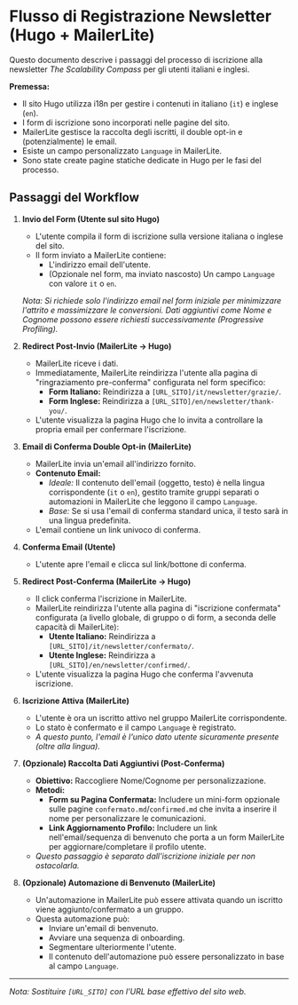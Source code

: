 # Flusso di Registrazione Newsletter (Hugo + MailerLite)

Questo documento descrive i passaggi del processo di iscrizione alla newsletter *The Scalability Compass* per gli utenti italiani e inglesi.

**Premessa:**

- Il sito Hugo utilizza i18n per gestire i contenuti in italiano (`it`) e inglese (`en`).
- I form di iscrizione sono incorporati nelle pagine del sito.
- MailerLite gestisce la raccolta degli iscritti, il double opt-in e (potenzialmente) le email.
- Esiste un campo personalizzato `Language` in MailerLite.
- Sono state create pagine statiche dedicate in Hugo per le fasi del processo.

## Passaggi del Workflow

1. **Invio del Form (Utente sul sito Hugo)**
   - L'utente compila il form di iscrizione sulla versione italiana o inglese del sito.
   - Il form inviato a MailerLite contiene:
     - L'indirizzo email dell'utente.
     - (Opzionale nel form, ma inviato nascosto) Un campo `Language` con valore `it` o `en`.

   *Nota: Si richiede solo l'indirizzo email nel form iniziale per minimizzare l'attrito e massimizzare le conversioni. Dati aggiuntivi come Nome e Cognome possono essere richiesti successivamente (Progressive Profiling).*

2. **Redirect Post-Invio (MailerLite -> Hugo)**
   - MailerLite riceve i dati.
   - Immediatamente, MailerLite reindirizza l'utente alla pagina di "ringraziamento pre-conferma" configurata nel form specifico:
     - **Form Italiano:** Reindirizza a `[URL_SITO]/it/newsletter/grazie/`.
     - **Form Inglese:** Reindirizza a `[URL_SITO]/en/newsletter/thank-you/`.
   - L'utente visualizza la pagina Hugo che lo invita a controllare la propria email per confermare l'iscrizione.

3. **Email di Conferma Double Opt-in (MailerLite)**
   - MailerLite invia un'email all'indirizzo fornito.
   - **Contenuto Email:**
     - *Ideale:* Il contenuto dell'email (oggetto, testo) è nella lingua corrispondente (`it` o `en`), gestito tramite gruppi separati o automazioni in MailerLite che leggono il campo `Language`.
     - *Base:* Se si usa l'email di conferma standard unica, il testo sarà in una lingua predefinita.
   - L'email contiene un link univoco di conferma.

4. **Conferma Email (Utente)**
   - L'utente apre l'email e clicca sul link/bottone di conferma.

5. **Redirect Post-Conferma (MailerLite -> Hugo)**
   - Il click conferma l'iscrizione in MailerLite.
   - MailerLite reindirizza l'utente alla pagina di "iscrizione confermata" configurata (a livello globale, di gruppo o di form, a seconda delle capacità di MailerLite):
     - **Utente Italiano:** Reindirizza a `[URL_SITO]/it/newsletter/confermato/`.
     - **Utente Inglese:** Reindirizza a `[URL_SITO]/en/newsletter/confirmed/`.
   - L'utente visualizza la pagina Hugo che conferma l'avvenuta iscrizione.

6. **Iscrizione Attiva (MailerLite)**
   - L'utente è ora un iscritto attivo nel gruppo MailerLite corrispondente.
   - Lo stato è confermato e il campo `Language` è registrato.
   - *A questo punto, l'email è l'unico dato utente sicuramente presente (oltre alla lingua).*

7. **(Opzionale) Raccolta Dati Aggiuntivi (Post-Conferma)**
   - **Obiettivo:** Raccogliere Nome/Cognome per personalizzazione.
   - **Metodi:**
     - **Form su Pagina Confermata:** Includere un mini-form opzionale sulle pagine `confermato.md`/`confirmed.md` che invita a inserire il nome per personalizzare le comunicazioni.
     - **Link Aggiornamento Profilo:** Includere un link nell'email/sequenza di benvenuto che porta a un form MailerLite per aggiornare/completare il profilo utente.
   - *Questo passaggio è separato dall'iscrizione iniziale per non ostacolarla.*

8. **(Opzionale) Automazione di Benvenuto (MailerLite)**
   - Un'automazione in MailerLite può essere attivata quando un iscritto viene aggiunto/confermato a un gruppo.
   - Questa automazione può:
     - Inviare un'email di benvenuto.
     - Avviare una sequenza di onboarding.
     - Segmentare ulteriormente l'utente.
     - Il contenuto dell'automazione può essere personalizzato in base al campo `Language`.

---

*Nota: Sostituire `[URL_SITO]` con l'URL base effettivo del sito web.* 